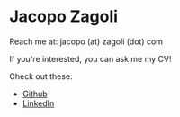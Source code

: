 # Jacopo Zagoli
Reach me at: jacopo (at) zagoli (dot) com

If you're interested, you can ask me my CV!

Check out these:
- [Github](github.com/zagoli)
- [LinkedIn](www.linkedin.com/in/zagoli)
